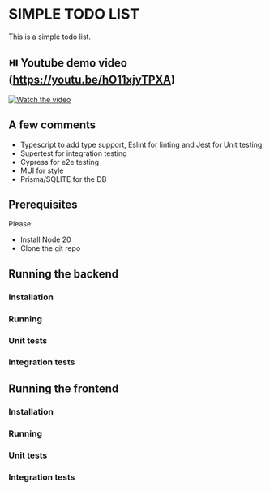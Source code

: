 # SIMPLE TODO LIST

This is a simple todo list.

## ⏯️ Youtube demo video (https://youtu.be/hO11xjyTPXA)

[![Watch the video](https://img.youtube.com/vi/hO11xjyTPXA/maxresdefault.jpg)](https://youtu.be/hO11xjyTPXA)

## A few comments

- Typescript to add type support, Eslint for linting and Jest for Unit testing
- Supertest for integration testing
- Cypress for e2e testing
- MUI for style
- Prisma/SQLITE for the DB

## Prerequisites

Please:
- Install Node 20
- Clone the git repo

## Running the backend

### Installation

### Running

### Unit tests

### Integration tests

## Running the frontend

### Installation

### Running

### Unit tests

### Integration tests

